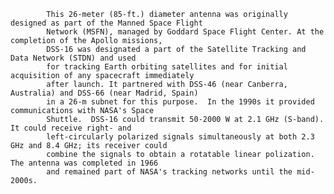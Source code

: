 
            This 26-meter (85-ft.) diameter antenna was originally designed as part of the Manned Space Flight 
            Network (MSFN), managed by Goddard Space Flight Center. At the completion of the Apollo missions,
            DSS-16 was designated a part of the Satellite Tracking and Data Network (STDN) and used 
            for tracking Earth orbiting satellites and for initial acquisition of any spacecraft immediately 
            after launch. It partnered with DSS-46 (near Canberra, Australia) and DSS-66 (near Madrid, Spain)
            in a 26-m subnet for this purpose.  In the 1990s it provided communications with NASA's Space 
            Shuttle.  DSS-16 could transmit 50-2000 W at 2.1 GHz (S-band).  It could receive right- and 
            left-circularly polarized signals simultaneously at both 2.3 GHz and 8.4 GHz; its receiver could
            combine the signals to obtain a rotatable linear polization. The antenna was completed in 1966 
            and remained part of NASA's tracking networks until the mid-2000s. 
        